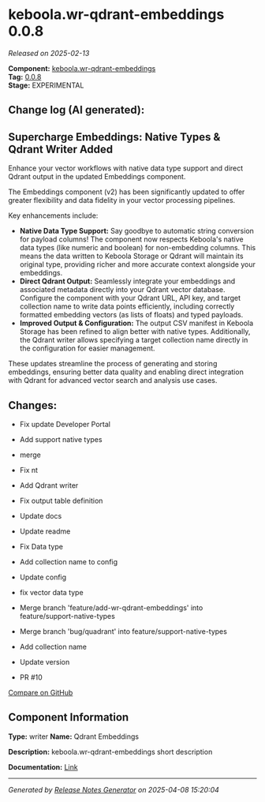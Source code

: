 #  keboola.wr-qdrant-embeddings 0.0.8

_Released on 2025-02-13_

**Component:** [keboola.wr-qdrant-embeddings](https://github.com/keboola/component-embeddings-v2)  
**Tag:** [0.0.8](https://github.com/keboola/component-embeddings-v2/releases/tag/0.0.8)  
**Stage:** EXPERIMENTAL


## Change log (AI generated):
## Supercharge Embeddings: Native Types & Qdrant Writer Added
Enhance your vector workflows with native data type support and direct Qdrant output in the updated Embeddings component.

The Embeddings component (v2) has been significantly updated to offer greater flexibility and data fidelity in your vector processing pipelines.

Key enhancements include:
*   **Native Data Type Support:** Say goodbye to automatic string conversion for payload columns! The component now respects Keboola's native data types (like numeric and boolean) for non-embedding columns. This means the data written to Keboola Storage or Qdrant will maintain its original type, providing richer and more accurate context alongside your embeddings.
*   **Direct Qdrant Output:** Seamlessly integrate your embeddings and associated metadata directly into your Qdrant vector database. Configure the component with your Qdrant URL, API key, and target collection name to write data points efficiently, including correctly formatted embedding vectors (as lists of floats) and typed payloads.
*   **Improved Output & Configuration:** The output CSV manifest in Keboola Storage has been refined to align better with native types. Additionally, the Qdrant writer allows specifying a target collection name directly in the configuration for easier management.

These updates streamline the process of generating and storing embeddings, ensuring better data quality and enabling direct integration with Qdrant for advanced vector search and analysis use cases.



## Changes:



- Fix update Developer Portal 




- Add support native types 




- merge 




- Fix nt 




- Add Qdrant writer 




- Fix output table definition 




- Update docs 




- Update readme 




- Fix Data type 




- Add collection name to config 




- Update config 




- fix vector data type 




- Merge branch 'feature/add-wr-qdrant-embeddings' into feature/support-native-types 




- Merge branch 'bug/quadrant' into feature/support-native-types 




- Add collection name 




- Update version 




- PR #10 



[Compare on GitHub](https://github.com/keboola/component-embeddings-v2/compare/0.0.7...0.0.8)



## Component Information
**Type:** writer
**Name:** Qdrant Embeddings

**Description:** keboola.wr-qdrant-embeddings short description


**Documentation:** [Link](https://github.com/keboola/component-embeddings-v2/blob/master/README.md)



---
_Generated by [Release Notes Generator](https://github.com/keboola/release-notes-generator)
on 2025-04-08 15:20:04_